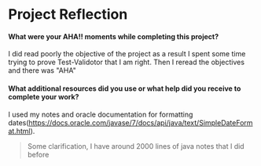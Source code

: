 # Project Reflection

#### What were your AHA!! moments while completing this project?
I did read poorly the objective of the project as a result I spent 
some time trying to prove Test-Validotor that I am right.
Then I reread the objectives and there was "AHA"

#### What additional resources did you use or what help did you receive to complete your work? 
I used my notes and oracle documentation for formatting dates(https://docs.oracle.com/javase/7/docs/api/java/text/SimpleDateFormat.html).

>Some clarification, I have around 2000 lines of java notes that
I did before 
